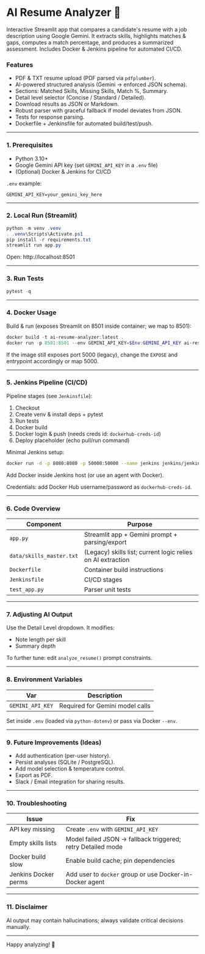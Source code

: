 # AI Resume Analyzer 🚀

Interactive Streamlit app that compares a candidate's resume with a job description using Google Gemini. It extracts skills, highlights matches & gaps, computes a match percentage, and produces a summarized assessment. Includes Docker & Jenkins pipeline for automated CI/CD.

### Features
* PDF & TXT resume upload (PDF parsed via `pdfplumber`).
* AI-powered structured analysis (Gemini → enforced JSON schema).
* Sections: Matched Skills, Missing Skills, Match %, Summary.
* Detail level selector (Concise / Standard / Detailed).
* Download results as JSON or Markdown.
* Robust parser with graceful fallback if model deviates from JSON.
* Tests for response parsing.
* Dockerfile + Jenkinsfile for automated build/test/push.

---
### 1. Prerequisites
* Python 3.10+
* Google Gemini API key (set `GEMINI_API_KEY` in a `.env` file)
* (Optional) Docker & Jenkins for CI/CD

`.env` example:
```
GEMINI_API_KEY=your_gemini_key_here
```

---
### 2. Local Run (Streamlit)
```powershell
python -m venv .venv
. .venv\Scripts\Activate.ps1
pip install -r requirements.txt
streamlit run app.py
```
Open: http://localhost:8501

---
### 3. Run Tests
```powershell
pytest -q
```

---
### 4. Docker Usage
Build & run (exposes Streamlit on 8501 inside container; we map to 8501):
```powershell
docker build -t ai-resume-analyzer:latest .
docker run -p 8501:8501 --env GEMINI_API_KEY=$Env:GEMINI_API_KEY ai-resume-analyzer:latest
```
If the image still exposes port 5000 (legacy), change the `EXPOSE` and entrypoint accordingly or map 5000.

---
### 5. Jenkins Pipeline (CI/CD)
Pipeline stages (see `Jenkinsfile`):
1. Checkout
2. Create venv & install deps + pytest
3. Run tests
4. Docker build
5. Docker login & push (needs creds id: `dockerhub-creds-id`)
6. Deploy placeholder (echo pull/run command)

Minimal Jenkins setup:
```bash
docker run -d -p 8080:8080 -p 50000:50000 --name jenkins jenkins/jenkins:lts
```
Add Docker inside Jenkins host (or use an agent with Docker).

Credentials: add Docker Hub username/password as `dockerhub-creds-id`.

---
### 6. Code Overview
| Component | Purpose |
|-----------|---------|
| `app.py` | Streamlit app + Gemini prompt + parsing/export |
| `data/skills_master.txt` | (Legacy) skills list; current logic relies on AI extraction |
| `Dockerfile` | Container build instructions |
| `Jenkinsfile` | CI/CD stages |
| `test_app.py` | Parser unit tests |

---
### 7. Adjusting AI Output
Use the Detail Level dropdown. It modifies:
* Note length per skill
* Summary depth

To further tune: edit `analyze_resume()` prompt constraints.

---
### 8. Environment Variables
| Var | Description |
|-----|-------------|
| `GEMINI_API_KEY` | Required for Gemini model calls |

Set inside `.env` (loaded via `python-dotenv`) or pass via Docker `--env`.

---
### 9. Future Improvements (Ideas)
* Add authentication (per-user history).
* Persist analyses (SQLite / PostgreSQL).
* Add model selection & temperature control.
* Export as PDF.
* Slack / Email integration for sharing results.

---
### 10. Troubleshooting
| Issue | Fix |
|-------|-----|
| API key missing | Create `.env` with `GEMINI_API_KEY` |
| Empty skills lists | Model failed JSON → fallback triggered; retry Detailed mode |
| Docker build slow | Enable build cache; pin dependencies |
| Jenkins Docker perms | Add user to `docker` group or use Docker-in-Docker agent |

---
### 11. Disclaimer
AI output may contain hallucinations; always validate critical decisions manually.

---

Happy analyzing! 🎯
